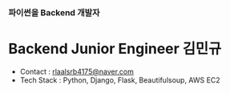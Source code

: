 ### 파이썬을 Backend 개발자  
# Backend Junior Engineer 김민규
- Contact : rlaalsrb4175@naver.com
- Tech Stack : Python, Django, Flask, Beautifulsoup, AWS EC2

<!--
**Indian966/Indian966** is a ✨ _special_ ✨ repository because its `README.md` (this file) appears on your GitHub profile.

Here are some ideas to get you started:

- 🔭 I’m currently working on ...
- 🌱 I’m currently learning ...
- 👯 I’m looking to collaborate on ...
- 🤔 I’m looking for help with ...
- 💬 Ask me about ...
- 📫 How to reach me: ...
- 😄 Pronouns: ...
- ⚡ Fun fact: ...
-->
